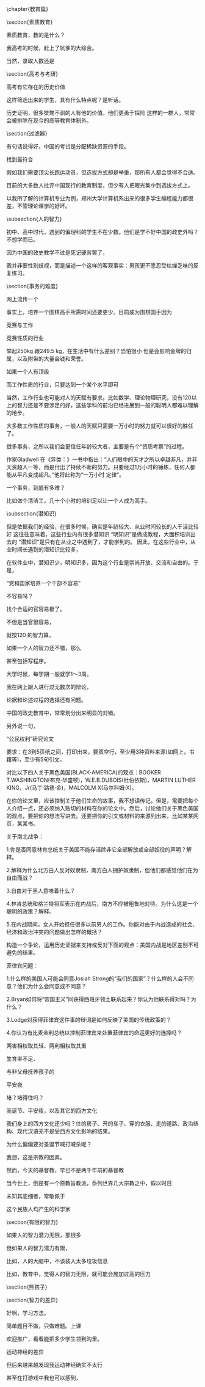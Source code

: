 \chapter{教育篇}

\section{素质教育}

素质教育，教的是什么？

我高考的时候，赶上了坑爹的大综合。

当然，录取人数还是

\section{高考与考研}

高考有它存在的历史价值

这样筛选出来的学生，具有什么特点呢？是听话。

历史证明，很多桀骜不驯的人有他的价值。他们更勇于探险 这样的一群人，常常会被排除在现今的高等教育体制外。

\section{过滤器}

有句话说得好，中国的考试是分配稀缺资源的手段。

找到最符合

假如我们需要顶尖长跑运动员，但选拔方式却是举重，那所有人都会觉得不合适。

目前的大多数人批评中国现行的教育制度，但少有人把眼光集中到选拔方式上。

以我所了解的计算机专业为例，郑州大学计算机系出来的很多学生编程能力都很差，不管理论课学的好坏。

\subsection{人的智力}

初中、高中时代，遇到的偏理科的学生不在少数。他们是学不好中国的政史外吗？不想学而已。

因为中国的政史教学不过是死记硬背罢了，

我并非要性别歧视，而是描述一个这样的客观事实：男孩更不愿忍受枯燥乏味的反复练习。


\section{事务的难度}

网上流传一个

事实上，培养一个围棋高手所需时间还要更少。目前成为围棋国手因为

竞赛与工作

竞赛性质的行业

举起250kg 跟249.5 kg，在生活中有什么差别？恐怕很小
但是会影响金牌的归属，以及附带的大量金钱和荣誉。

如果一个人有顶级

而工作性质的行业，只要达到一个某个水平即可

当然，工作行业也可能对人的天赋有要求。比如数学、理论物理研究，没有120以上的智力还是不要涉足的好，这些学科的前沿已经进展到一般的聪明人都难以理解的地步。

大多数工作性质的事务，一般人的天赋只需要一万小时的努力就可以很好的胜任了。

很多事务，之所以我们会更信任年龄较大者，主要是有个“资质考察”的过程。

作家Gladwell 在《异类：》一书中指出：“人们眼中的天才之所以卓越非凡，并非天资超人一等，而是付出了持续不断的努力。只要经过1万小时的锤炼，任何人都能从平凡变成超凡。”他将此称为“一万小时
定律”。 

一个事务，到底有多难？

比如做个清洁工，几十个小时的培训足以让一个人成为高手。

\subsection{潜知识}

但是依据我们的经验，在很多时候，确实是年龄较大、从业时间较长的人干活比较好
这往往意味着，这些行业内有很多潜知识
“明知识”是做成教程，大面积培训出去的
“潜知识”是只有在从业之中遇到了，才能学到的。
因此，在这些行业中，从业时间长遇到的潜知识比较多，

在软件业中，潜知识少，明知识多，因为这个行业是崇尚开放、交流和自由的。于是，



“党和国家培养一个干部不容易”

不容易吗？

找个合适的官容易极了。

不但是当官很容易，

就按120 的智力算，

如果一个人的智力还不错，那么

甚至包括写程序。

大学时候，每学期一般就学1～3周。

我在网上跟人进行过无数次的辩论，

论据和论述过程的选择还有问题。

中国的政史教育中，常常划分出来明显的对错。

另外说一句，

“公民权利”研究论文

要求：在3到5页纸之间，打印出来，要双空行，至少用3种资料来源(如网上，书籍等)，至少有5句引文。

对比以下四人关于黑色美国(BLACK-AMERICA)的观点：BOOKER T.WASHINGTON(布克·华盛顿)，W.E.B.DUBOIS(杜伯依斯)，MARTIN LUTHER KING，Jr(马丁·路德·金)，MALCOLM X(马尔科姆·X)。

在你的论文里，应该控制关于他们生命的故事，我不想读传记。但是，需要把每个人介绍一点，还必须纳入贴切的材料在你的论文中。然后，讨论他们关于黑色美国的观点，要把你的想法写进去。还要把你的引文或材料的来源列出来，比如某某网页，某某书。

关于南北战争：

1.你是否同意林肯总统关于美国不能存活除非它全部解放或全部奴役的声明？解释。

2.解释为什么北方白人反对奴隶制，南方白人拥护奴隶制，但他们都感觉他们在为自由而战？

3.自由对于黑人意味着什么？

4.林肯总统和格兰特将军表示在内战后，南方不应被粗鲁地对待。为什么这是一个聪明的政策？解释。

5.在内战期间，女人开始担任很多以前男人的工作。你能对由于内战造成的社会、经济和政治冲突的问题做出怎样的概括？

构造一个争论，运用历史证据来支持或反对下面的观点：美国内战是地区差别不可避免的结果。

菲律宾问题：

1.什么样的美国人可能会同意Josiah Strong的“我们的国家”？什么样的人会不同意？他们为什么会同意或不同意？

2.Bryan如何将“帝国主义”同获得西班牙领土联系起来？你认为他联系得对吗？为什么？

3.Lodge对获得菲律宾这件事的辩词是如何反映了美国的传统政策的？

4.你认为有比麦金利总统以控制菲律宾来处置菲律宾的命运更好的选择吗？


两害相权取其轻、两利相权取其重

生育率不足、

与非父母抚养孩子的

平安夜

堵？堵得住吗？

圣诞节、平安夜，以及其它的西方文化

我们身上的西方文化还少吗？住的房子、开的车子、穿的衣服、走的道路、政治结构、现代汉语无不是受西方文化影响的结果。

为什么偏偏要对圣诞节喊打喊杀呢？

我想，这是宗教的因素。

然而，今天的基督教，早已不是两千年前的基督教

当今世上，倒是有一个原教旨教派，忝列世界几大宗教之中，假以时日

未知其底细者，常敬佩于

这个民族人均产生的科学家

\section{有限的智力}

如果人的智力潜力无限，那很多

但如果人的智力潜力有限，

比如，人的大脑中，不该装入太多垃圾信息

比如，教育中，觉得人的智力无限，就可能会施加过高的压力

\section{熊孩子}



\section{智力的差异}

好啊，学习方法。

简单题目不做，只做难题。上课

欢迎推广，看看能把多少学生领到沟里。

运动神经的差异

但后来越来越发现我运动神经确实不太行

甚至在打游戏中我也可以感到，